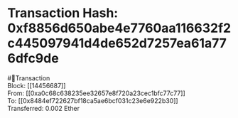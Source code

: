 
Transaction Hash: 0xf8856d650abe4e7760aa116632f2c445097941d4de652d7257ea61a776dfc9de
====================================================================================
  
#💸Transaction  
Block: [[14456687]]  
From: [[0xa0c68c638235ee32657e8f720a23cec1bfc77c77]]  
To: [[0x8484ef722627bf18ca5ae6bcf031c23e6e922b30]]  
Transferred: 0.002 Ether